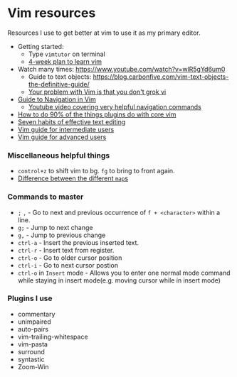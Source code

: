 # Vim resources

Resources I use to get better at vim to use it as my primary editor.
+ Getting started:
    + Type ```vimtutor``` on terminal
    + [4-week plan to learn vim](https://medium.com/actualize-network/how-to-learn-vim-a-four-week-plan-cd8b376a9b85)
+ Watch many times: <https://www.youtube.com/watch?v=wlR5gYd6um0>
    + Guide to text objects: <https://blog.carbonfive.com/vim-text-objects-the-definitive-guide/>
    + [Your problem with Vim is that you don't grok vi](https://stackoverflow.com/questions/1218390/what-is-your-most-productive-shortcut-with-vim/1220118#1220118)
+ [Guide to Navigation in Vim](https://blog.bespinian.io/posts/efficient-navigation-in-vim/)
    + [Youtube video covering very helpful navigation commands](https://www.youtube.com/watch?v=Qem8cpbJeYc)
+ [How to do 90% of the things plugins do with core vim](https://www.youtube.com/watch?v=XA2WjJbmmoM)
+ [Seven habits of effective text editing](https://www.moolenaar.net/habits.html)
+ [Vim guide for intermediate users](https://thevaluable.dev/vim-intermediate/)
+ [Vim guide for advanced users](https://thevaluable.dev/vim-advanced/)


### Miscellaneous helpful things
+ ```control+z``` to shift vim to bg. ```fg``` to bring to front again.
+ [Difference between the different ```map```s](https://stackoverflow.com/questions/3776117/what-is-the-difference-between-the-remap-noremap-nnoremap-and-vnoremap-mapping)

### Commands to master
+ ```;``` ``,`` - Go to next and previous occurrence of ```f + <character>``` within a line.
+ ```g;``` - Jump to next change
+ ```g,``` - Jump to previous change
+ ```ctrl-a``` - Insert the previous inserted text.
+ ```ctrl-r``` - Insert text from register.
+ ```ctrl-o``` - Go to older cursor position
+ ```ctrl-i``` - Go to next cursor postion
+ ```ctrl-o``` in ```Insert``` mode - Allows you to enter one normal mode command while staying in insert mode(e.g. moving cursor while in insert mode)

### Plugins I use
+ commentary
+ unimpaired
+ auto-pairs
+ vim-trailing-whitespace
+ vim-pasta
+ surround
+ syntastic
+ Zoom-Win
